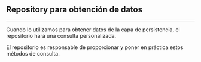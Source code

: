 ## Repository para obtención de datos
------------------------------

Cuando lo utilizamos para obtener datos de la capa de persistencia, el repositorio hará 
una consulta personalizada.

El repositorio es responsable de proporcionar y poner en práctica estos métodos de consulta. 
